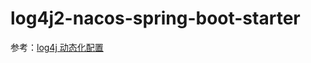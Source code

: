 # log4j2-nacos-spring-boot-starter

参考：[log4j 动态化配置](https://logging.apache.org/log4j/2.x/manual/customconfig.html#ConfigurationBuilder) 

